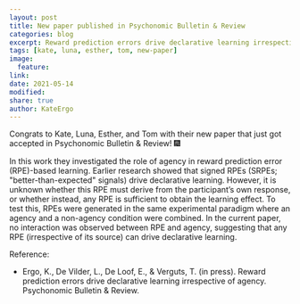 ```yaml
---
layout: post
title: New paper published in Psychonomic Bulletin & Review
categories: blog
excerpt: Reward prediction errors drive declarative learning irrespective of agency
tags: [kate, luna, esther, tom, new-paper]
image:
  feature:
link:
date: 2021-05-14
modified:
share: true
author: KateErgo
---
```


Congrats to Kate, Luna, Esther, and Tom with their new paper that just got accepted in Psychonomic Bulletin & Review! :fireworks:
   
In this work they investigated the role of agency in reward prediction error (RPE)-based learning. Earlier research showed that signed RPEs (SRPEs; "better-than-expected" signals) drive declarative learning. However, it is unknown whether this RPE must derive from the participant’s own response, or whether instead, any RPE is sufficient to obtain the learning effect. To test this, RPEs were generated in the same experimental paradigm where an agency and a non-agency condition were combined. In the current paper, no interaction was observed between RPE and agency, suggesting that any RPE (irrespective of its source) can drive declarative learning.

Reference:
- Ergo, K., De Vilder, L., De Loof, E., & Verguts, T. (in press). Reward prediction errors drive declarative learning irrespective of agency. Psychonomic Bulletin & Review.
